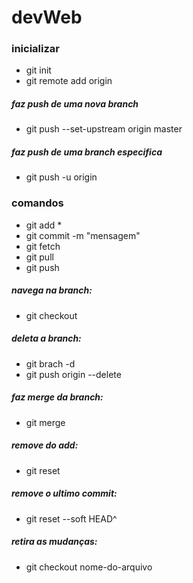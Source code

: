 # devWeb

### inicializar

- git init
- git remote add origin <url>

##### faz push de uma nova branch

- git push --set-upstream origin master

##### faz push de uma branch especifica

- git push -u origin <master>

### comandos

- git add \*
- git commit -m "mensagem"
- git fetch
- git pull
- git push

##### navega na branch:

- git checkout <master>

##### deleta a branch:

- git brach -d <nome-da-branch>
- git push origin --delete <nome-da-branch>

##### faz merge da branch:

- git merge <nome-da-branch>

##### remove do add:

- git reset

##### remove o ultimo commit:

- git reset --soft HEAD^

##### retira as mudanças:

- git checkout nome-do-arquivo
